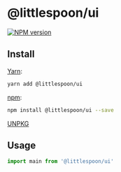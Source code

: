 # @littlespoon/ui

[![NPM version](https://img.shields.io/npm/v/@littlespoon/ui.svg)](https://www.npmjs.com/package/@littlespoon/ui)

## Install

[Yarn](https://yarnpkg.com/package/@littlespoon/ui):

```sh
yarn add @littlespoon/ui
```

[npm](https://www.npmjs.com/package/@littlespoon/ui):

```sh
npm install @littlespoon/ui --save
```

[UNPKG](https://unpkg.com/browse/@littlespoon/ui/)

## Usage

```ts
import main from '@littlespoon/ui'
```
